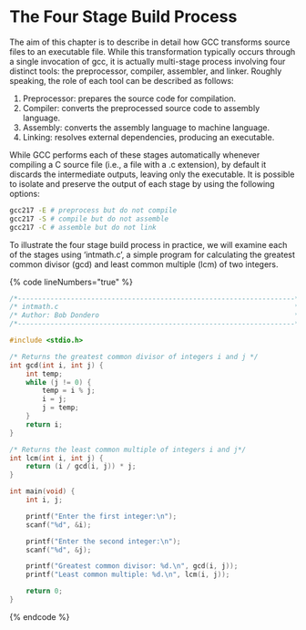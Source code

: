 # The Four Stage Build Process

The aim of this chapter is to describe in detail how GCC transforms source files to an executable file. While this transformation typically occurs through a single invocation of gcc, it is actually multi-stage process involving four distinct tools: the preprocessor, compiler, assembler, and linker. Roughly speaking, the role of each tool can be described as follows:&#x20;

1. Preprocessor: prepares the source code for compilation.&#x20;
2. Compiler: converts the preprocessed source code to assembly language.
3. Assembly: converts the assembly language to machine language.
4. Linking: resolves external dependencies, producing an executable.

While GCC performs each of these stages automatically whenever compiling a C source file (i.e., a file with a .c extension), by default it discards the intermediate outputs, leaving only the executable. It is possible to isolate and preserve the output of each stage by using the following options:

```bash
gcc217 -E # preprocess but do not compile 
gcc217 -S # compile but do not assemble
gcc217 -C # assemble but do not link
```

To illustrate the four stage build process in practice, we will examine each of the stages using ‘intmath.c’, a simple program for calculating the greatest common divisor (gcd) and least common multiple (lcm) of two integers.

{% code lineNumbers="true" %}
```c
/*--------------------------------------------------------------------*/
/* intmath.c                                                          */
/* Author: Bob Dondero                                                */
/*--------------------------------------------------------------------*/

#include <stdio.h>

/* Returns the greatest common divisor of integers i and j */
int gcd(int i, int j) {
    int temp;
    while (j != 0) {
        temp = i % j;
        i = j;
        j = temp;
    }
    return i;
}

/* Returns the least common multiple of integers i and j*/
int lcm(int i, int j) {
    return (i / gcd(i, j)) * j;
}

int main(void) {
    int i, j;

    printf("Enter the first integer:\n");
    scanf("%d", &i);

    printf("Enter the second integer:\n");
    scanf("%d", &j);

    printf("Greatest common divisor: %d.\n", gcd(i, j));
    printf("Least common multiple: %d.\n", lcm(i, j));

    return 0;
}

```
{% endcode %}

<figure><img src="../../.gitbook/assets/Group 81.png" alt=""><figcaption></figcaption></figure>
